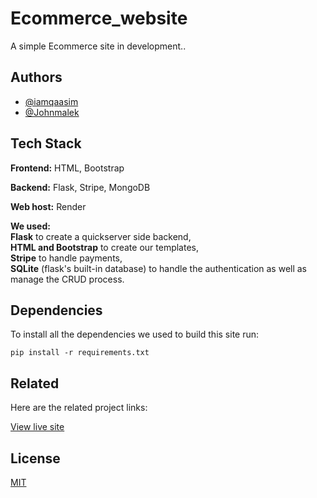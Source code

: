
# Ecommerce_website

A simple Ecommerce site in development..


## Authors

- [@iamqaasim](https://github.com/iamqaasim)
- [@Johnmalek](https://github.com/johnmalek)

## Tech Stack

**Frontend:** HTML, Bootstrap

**Backend:** Flask, Stripe, MongoDB

**Web host:** Render

**We used:**\
**Flask** to create a quickserver side backend,\
**HTML and Bootstrap** to create our templates,\
**Stripe** to handle payments,\
**SQLite** (flask's built-in database) to handle the authentication as well as manage the CRUD process.
## Dependencies 

To install all the dependencies we used to build this site
run: 

```pip install -r requirements.txt```



## Related

Here are the related project links:

[View live site](https://ecommerse-website-lzza.onrender.com/)



## License

[MIT](https://choosealicense.com/licenses/mit/)

